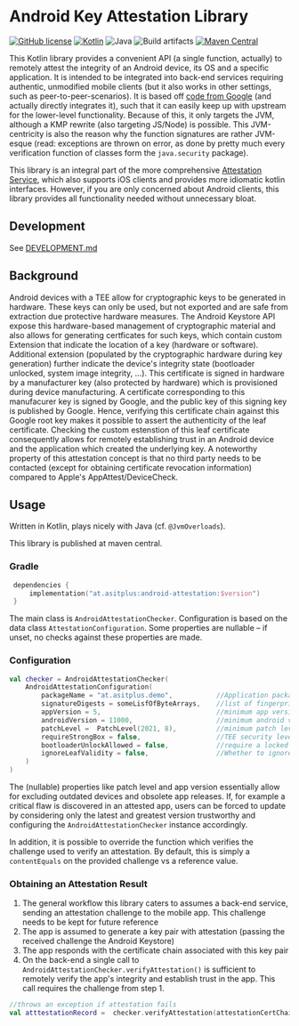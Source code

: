 # Android Key Attestation Library
[![GitHub license](https://img.shields.io/badge/license-Apache%20License%202.0-brightgreen.svg?style=flat)](http://www.apache.org/licenses/LICENSE-2.0) 
[![Kotlin](https://img.shields.io/badge/kotlin-1.8.20-blue.svg?logo=kotlin)](http://kotlinlang.org)
![Java](https://img.shields.io/badge/java-11-blue.svg?logo=OPENJDK)
![Build artifacts](https://github.com/a-sit-plus/android-attestation/actions/workflows/gradle-build.yml/badge.svg)
[![Maven Central](https://img.shields.io/maven-central/v/at.asitplus/android-attestation)](https://mvnrepository.com/artifact/at.asitplus/android-attestation/)

This Kotlin library provides a convenient API (a single function, actually) to remotely attest the integrity of an Android device, its OS and a specific application.
It is intended to be integrated into back-end services requiring authentic, unmodified mobile clients (but it also works in other settings, such as peer-to-peer-scenarios).
It is based off [code from Google](https://github.com/google/android-key-attestation) (and actually directly integrates it), such that it can easily keep up with upstream for the lower-level functionality.
Because of this, it only targets the JVM, although a KMP rewrite (also targeting JS/Node) is possible.
This JVM-centricity is also the reason why the function signatures are rather JVM-esque (read: exceptions are thrown on error,
as done by pretty much every verification function of classes form the `java.security` package).

This library is an integral part of the more comprehensive [Attestation Service](https://github.com/a-sit-plus/attestaton-service), which also supports iOS clients and provides
more idiomatic kotlin interfaces.
However, if you are only concerned about Android clients, this library provides all functionality needed without unnecessary bloat.

## Development

See [DEVELOPMENT.md](DEVELOPMENT.md)

## Background
Android devices with a TEE allow for cryptographic keys to be generated in hardware. These keys can only be used, but not exported and are safe from extraction due protective hardware measures. The Android Keystore API expose this hardware-based management of cryptographic material and also allows for generating certficates for such keys, which contain custom Extension that indicate the location of a key (hardware or software).
<br>
Additional extension (populated by the cryptographic hardware during key generation) further indicate the device's integrity state (bootloader unlocked, system image integrity, …). This certificate is signed in hardware by a manufacturer key (also protected by hardware) which is provisioned during device manufacturing. A certificate corresponding to this manufacurer key is signed by Google, and the public key of this signing key is published by Google.
Hence, verifying this certificate chain against this Google root key makes it possible to assert the authenticity of the leaf certificate. Checking the custom estenstion of this leaf certificate consequently allows for remotely establishing trust in an Android device and the application which created the underlying key.
A noteworthy property of this attestation concept is that no third party needs to be contacted (except for obtaining certificate revocation information) compared to Apple's AppAttest/DeviceCheck.

## Usage

Written in Kotlin, plays nicely with Java (cf. `@JvmOverloads`).

This library is published at maven central.
### Gradle

```kotlin
 dependencies {
     implementation("at.asitplus:android-attestation:$version")
 }
```

The main class is `AndroidAttestationChecker`. Configuration is based on the data class `AttestationConfiguration`. Some properties are nullable – if unset, no checks against these properties are made. 

### Configuration
```kotlin
val checker = AndroidAttestationChecker(
    AndroidAttestationConfiguration(
        packageName = "at.asitplus.demo",           //Application package name
        signatureDigests = someLisfOfByteArrays,    //list of fingerprint of official package signing certificates
        appVersion = 5,                             //minimum app version considered trustworthy (nullable)
        androidVersion = 11000,                     //minimum android version considered to be trustworthy (nullable)
        patchLevel =  PatchLevel(2021, 8),          //minimum patch level (year, month) considered to be trustworthy (nullable)
        requireStrongBox = false,                   //TEE security level is enough, setting this true would require keys to be created within a Titan HSM
        bootloaderUnlockAllowed = false,            //require a locked bootloader to ensure device integrity
        ignoreLeafValidity = false,                 //Whether to ignore the timely validity of the leaf certificate (looking at you, Samsung!)
    )
)
```

The (nullable) properties like patch level and app version essentially allow for excluding outdated devices and obsolete app releases. If, for example a critical flaw is discovered in an attested app, users can be forced to update by considering only the latest and greatest version trustworthy and configuring the `AndroidAttestationChecker` instance accordingly.

In addition, it is possible to override the function which verifies the challenge used to verify an attestation.
By default, this is simply a `contentEquals` on the provided challenge vs a reference value.

### Obtaining an Attestation Result
1. The general workflow this library caters to assumes a back-end service, sending an attestation challenge to the mobile app. This challenge needs to be kept for future reference
2. The app is assumed to generate a key pair with attestation (passing the received challenge the Android Keystore)
3. The app responds with the certificate chain associated with this key pair
4. On the back-end a single call to `AndroidAttestationChecker.verifyAttestation()` is sufficient to remotely verify the app's integrity and establish trust in the app. This call requires the challenge from step 1.

```kotlin
//throws an exception if attestation fails
val atttestationRecord =  checker.verifyAttestation(attestationCertChain, Date(), challengeFromStep1)
```
